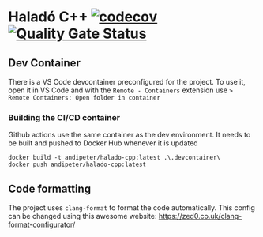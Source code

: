# Haladó C++ [![codecov](https://codecov.io/gh/Petrosz007/halado_cpp/branch/main/graph/badge.svg?token=5WL3WOWD5D)](https://codecov.io/gh/Petrosz007/halado_cpp) [![Quality Gate Status](https://sonarcloud.io/api/project_badges/measure?project=Petrosz007_halado_cpp&metric=alert_status)](https://sonarcloud.io/summary/new_code?id=Petrosz007_halado_cpp)

## Dev Container
There is a VS Code devcontainer preconfigured for the project. To use it, open it in VS Code and with the `Remote - Containers` extension use `> Remote Containers: Open folder in container`

### Building the CI/CD container
Github actions use the same container as the dev environment. It needs to be built and pushed to Docker Hub whenever it is updated

    docker build -t andipeter/halado-cpp:latest .\.devcontainer\
    docker push andipeter/halado-cpp:latest

## Code formatting
The project uses `clang-format` to format the code automatically. This config can be changed using this awesome website: https://zed0.co.uk/clang-format-configurator/
